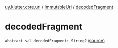 [uy.klutter.core.uri](../index.md) / [ImmutableUri](index.md) / [decodedFragment](.)


# decodedFragment
<code>abstract val decodedFragment: String?</code> [(source)](https://github.com/kohesive/klutter/blob/master/core-jdk6/src/main/kotlin/uy/klutter/core/uri/UriBuilder.kt#L37)<br/>

